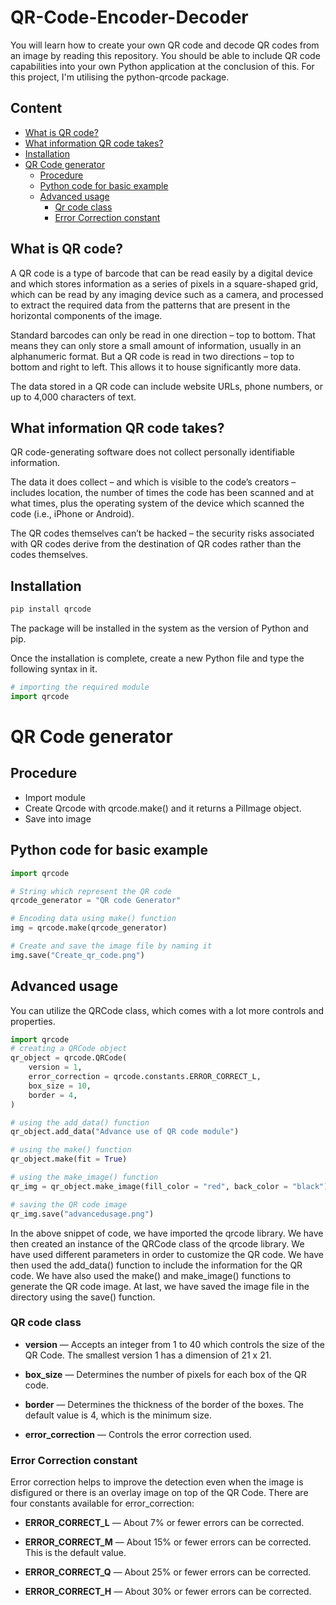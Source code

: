 # QR-Code-Encoder-Decoder
You will learn how to create your own QR code and decode QR codes from an image by reading this repository. You should be able to include QR code capabilities into your own Python application at the conclusion of this. For this project, I'm utilising the python-qrcode package.

## Content
* [What is QR code?](#what-is-qr-code)
* [What information QR code takes?](#what-information-qr-code-takes)
* [Installation](#installation)
* [QR Code generator](#qr-code-generator)
  - [Procedure](#procedure)
  - [Python code for basic example](#python-code-for-basic-example)
  - [Advanced usage](#advanced-usage)
    - [Qr code class](#qr-code-class)
    - [Error Correction constant](#error-correction-constant)

## What is QR code?
A QR code is a type of barcode that can be read easily by a digital device and which stores information as a series of pixels in a square-shaped grid, which can be read by any imaging device such as a camera, and processed to extract the required data from the patterns that are present in the horizontal components of the image.

Standard barcodes can only be read in one direction – top to bottom. That means they can only store a small amount of information, usually in an alphanumeric format. But a QR code is read in two directions – top to bottom and right to left. This allows it to house significantly more data.

The data stored in a QR code can include website URLs, phone numbers, or up to 4,000 characters of text.

## What information QR code takes?
QR code-generating software does not collect personally identifiable information.

The data it does collect – and which is visible to the code’s creators – includes location, the number of times the code has been scanned and at what times, plus the operating system of the device which scanned the code (i.e., iPhone or Android).

The QR codes themselves can’t be hacked – the security risks associated with QR codes derive from the destination of QR codes rather than the codes themselves.

## Installation
```python
pip install qrcode
```

The package will be installed in the system as the version of Python and pip.

Once the installation is complete, create a new Python file and type the following syntax in it.
```python
# importing the required module  
import qrcode
```
# QR Code generator

## Procedure
* Import module
* Create Qrcode with qrcode.make() and it returns a PilImage object.
* Save into image

## Python code for basic example
```python
import qrcode

# String which represent the QR code
qrcode_generator = "QR code Generator"

# Encoding data using make() function
img = qrcode.make(qrcode_generator)

# Create and save the image file by naming it
img.save("Create_qr_code.png")
```

## Advanced usage
You can utilize the QRCode class, which comes with a lot more controls and properties.

```python
import qrcode
# creating a QRCode object  
qr_object = qrcode.QRCode(  
    version = 1,  
    error_correction = qrcode.constants.ERROR_CORRECT_L,  
    box_size = 10,  
    border = 4,  
)

# using the add_data() function  
qr_object.add_data("Advance use of QR code module") 

# using the make() function  
qr_object.make(fit = True)

# using the make_image() function  
qr_img = qr_object.make_image(fill_color = "red", back_color = "black")  

# saving the QR code image  
qr_img.save("advancedusage.png")
```

In the above snippet of code, we have imported the qrcode library. We have then created an instance of the QRCode class of the qrcode library. We have used different parameters in order to customize the QR code. We have then used the add_data() function to include the information for the QR code. We have also used the make() and make_image() functions to generate the QR code image. At last, we have saved the image file in the directory using the save() function.

### QR code class
* **version** — Accepts an integer from 1 to 40 which controls the size of the QR Code. The smallest version 1 has a dimension of 21 x 21.

* **box_size** — Determines the number of pixels for each box of the QR code.

* **border** — Determines the thickness of the border of the boxes. The default value is 4, which is the minimum size.

* **error_correction** — Controls the error correction used.

### Error Correction constant
Error correction helps to improve the detection even when the image is disfigured or there is an overlay image on top of the QR Code. There are four constants available for error_correction:

* **ERROR_CORRECT_L** — About 7% or fewer errors can be corrected.

* **ERROR_CORRECT_M** — About 15% or fewer errors can be corrected. This is the default value.

* **ERROR_CORRECT_Q** — About 25% or fewer errors can be corrected.

* **ERROR_CORRECT_H** — About 30% or fewer errors can be corrected.
